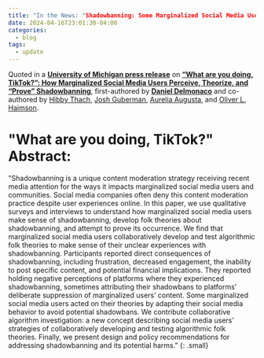 ```yaml
---
title: "In the News: "Shadowbanning: Some Marginalized Social Media Users Believe Their Content is Suppressed""
date: 2024-04-16T23:01:30-04:00
categories:
  - blog
tags:
  - update
---
```

Quoted in a <a href="https://news.umich.edu/shadowbanning-some-marginalized-social-media-users-believe-their-content-is-suppressed/" target="blank"><b>University of Michigan press release</b></a> on <a href="https://deepblue.lib.umich.edu/handle/2027.42/192621" target="blank"><b>“What are you doing, TikTok?”: How Marginalized Social Media Users Perceive, Theorize, and “Prove” Shadowbanning</b></a>, first-authored by <a href="https://deepblue.lib.umich.edu/handle/2027.42/192621" target="blank"><b>Daniel Delmonaco</b></a> and co-authored by <a href="https://www.hibbythach.com/" target="blank">Hibby Thach</a>, <a href="https://www.si.umich.edu/people/josh-guberman" target="blank">Josh Guberman</a>, <a href="https://www.aeva.dev/" target="blank">Aurelia Augusta</a>, and <a href="https://oliverhaimson.com/" target="_blank">Oliver L. Haimson</a>.

# "What are you doing, TikTok?" Abstract:
"Shadowbanning is a unique content moderation strategy receiving recent media attention for the ways it impacts marginalized social media users and communities. Social media companies often deny this content moderation practice despite user experiences online. In this paper, we use qualitative surveys and interviews to understand how marginalized social media users make sense of shadowbanning, develop folk theories about shadowbanning, and attempt to prove its occurrence. We find that marginalized social media users collaboratively develop and test algorithmic folk theories to make sense of their unclear experiences with shadowbanning. Participants reported direct consequences of shadowbanning, including frustration, decreased engagement, the inability to post specific content, and potential financial implications. They reported holding negative perceptions of platforms where they experienced shadowbanning, sometimes attributing their shadowbans to platforms’ deliberate suppression of marginalized users’ content. Some marginalized social media users acted on their theories by adapting their social media behavior to avoid potential shadowbans. We contribute collaborative algorithm investigation: a new concept describing social media users’ strategies of collaboratively developing and testing algorithmic folk theories. Finally, we present design and policy recommendations for addressing shadowbanning and its potential harms."
{: .small}
